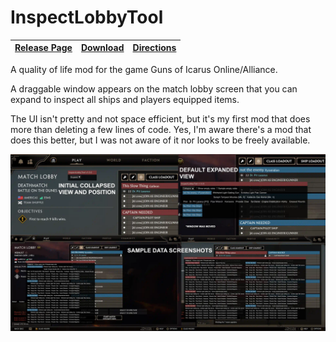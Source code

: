 # InspectLobbyTool

| [Release Page](https://github.com/DrPitLazarus/goi-mods/releases/tag/InspectLobbyTool) | [Download](https://github.com/DrPitLazarus/goi-mods/releases/download/InspectLobbyTool/drpitlazarus.InspectLobbyTool.dll) | [Directions](/readme.md) |
|-|-|-|

A quality of life mod for the game Guns of Icarus Online/Alliance.

A draggable window appears on the match lobby screen that you can expand to inspect all ships and players equipped items.

The UI isn't pretty and not space efficient, but it's my first mod that does more than deleting a few lines of code. Yes, I'm aware there's a mod that does this better, but I was not aware of it nor looks to be freely available.

![screenshot](screenshot.webp)
